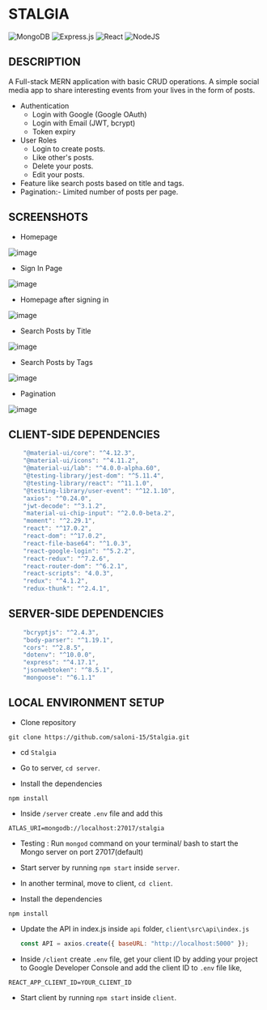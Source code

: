 # STALGIA

![MongoDB](https://img.shields.io/badge/MongoDB-%234ea94b.svg?style=for-the-badge&logo=mongodb&logoColor=white)
![Express.js](https://img.shields.io/badge/express.js-%23404d59.svg?style=for-the-badge&logo=express&logoColor=%2361DAFB)
![React](https://img.shields.io/badge/react-%2320232a.svg?style=for-the-badge&logo=react&logoColor=%2361DAFB)
![NodeJS](https://img.shields.io/badge/node.js-6DA55F?style=for-the-badge&logo=node.js&logoColor=white)

## DESCRIPTION

A Full-stack MERN application with basic CRUD operations. A simple social media app to share interesting events from your lives in the form of posts.
- Authentication
  - Login with Google (Google OAuth)
  - Login with Email (JWT, bcrypt)
  - Token expiry
- User Roles
  - Login to create posts.
  - Like other's posts.
  - Delete your posts.
  - Edit your posts.
- Feature like search posts based on title and tags.
- Pagination:- Limited number of posts per page.

## SCREENSHOTS
- Homepage

![image](https://user-images.githubusercontent.com/75828760/147906775-0969f953-733e-494e-9f45-b75d690e9253.png)

- Sign In Page

![image](https://user-images.githubusercontent.com/75828760/147906907-f0a55dc2-1229-4ad1-a3b7-6b86dddc13ac.png)

- Homepage after signing in

![image](https://user-images.githubusercontent.com/75828760/147906987-58a85b40-da0a-4745-ac6f-c6981b26973d.png)

- Search Posts by Title

![image](https://user-images.githubusercontent.com/75828760/147907214-9aa7a143-3677-44a2-bab0-6bb8f67f47e2.png)

- Search Posts by Tags

![image](https://user-images.githubusercontent.com/75828760/147907337-7912b1b0-33ad-4e18-94b8-44be285c23e7.png)

- Pagination

![image](https://user-images.githubusercontent.com/75828760/147907510-ea38aa74-cc8b-431a-9924-815c274c1bcc.png)

## CLIENT-SIDE DEPENDENCIES

```js
    "@material-ui/core": "^4.12.3",
    "@material-ui/icons": "^4.11.2",
    "@material-ui/lab": "^4.0.0-alpha.60",
    "@testing-library/jest-dom": "^5.11.4",
    "@testing-library/react": "^11.1.0",
    "@testing-library/user-event": "^12.1.10",
    "axios": "^0.24.0",
    "jwt-decode": "^3.1.2",
    "material-ui-chip-input": "^2.0.0-beta.2",
    "moment": "^2.29.1",
    "react": "^17.0.2",
    "react-dom": "^17.0.2",
    "react-file-base64": "^1.0.3",
    "react-google-login": "^5.2.2",
    "react-redux": "^7.2.6",
    "react-router-dom": "^6.2.1",
    "react-scripts": "4.0.3",
    "redux": "^4.1.2",
    "redux-thunk": "^2.4.1",
```

## SERVER-SIDE DEPENDENCIES

```js
    "bcryptjs": "^2.4.3",
    "body-parser": "^1.19.1",
    "cors": "^2.8.5",
    "dotenv": "^10.0.0",
    "express": "^4.17.1",
    "jsonwebtoken": "^8.5.1",
    "mongoose": "^6.1.1"
```

## LOCAL ENVIRONMENT SETUP 
- Clone repository 
```git
git clone https://github.com/saloni-15/Stalgia.git
```
- cd `Stalgia`

- Go to server, `cd server`.

- Install the dependencies
```npm
npm install
```

- Inside `/server` create `.env` file and add this
```
ATLAS_URI=mongodb://localhost:27017/stalgia
```

- Testing : Run `mongod` command on your terminal/ bash to start the Mongo server on port 27017(default)

- Start server by running `npm start` inside `server`.

- In another terminal, move to client, `cd client`.
 
- Install the dependencies
```npm
npm install
```
- Update the API in index.js inside `api` folder, `client\src\api\index.js`
  ```jsx
  const API = axios.create({ baseURL: "http://localhost:5000" });
  ```
  
- Inside `/client` create `.env` file, get your client ID by adding your project to Google Developer Console and add the client ID to `.env` file like,
```
REACT_APP_CLIENT_ID=YOUR_CLIENT_ID
```
- Start client by running `npm start` inside `client`.


